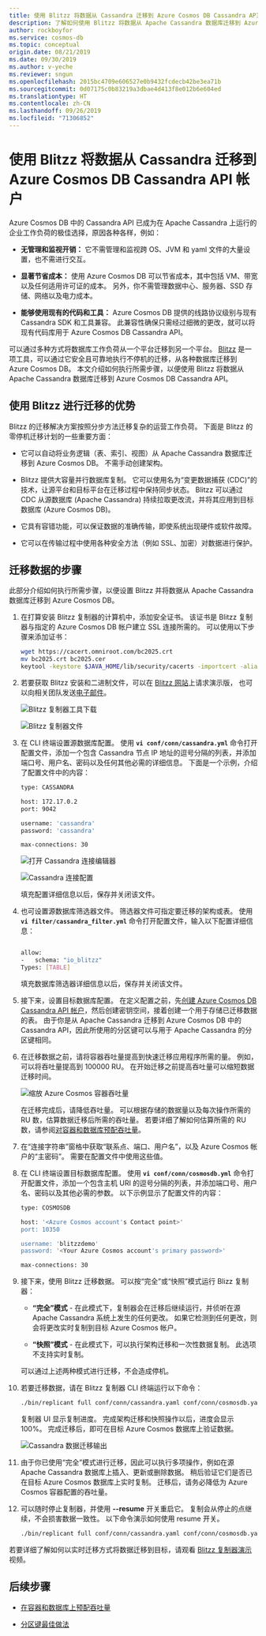 ```yaml
---
title: 使用 Blitzz 将数据从 Cassandra 迁移到 Azure Cosmos DB Cassandra API
description: 了解如何使用 Blitzz 将数据从 Apache Cassandra 数据库迁移到 Azure Cosmos DB Cassandra API。
author: rockboyfor
ms.service: cosmos-db
ms.topic: conceptual
origin.date: 08/21/2019
ms.date: 09/30/2019
ms.author: v-yeche
ms.reviewer: sngun
ms.openlocfilehash: 2015bc4709e606527e0b9432fcdecb42be3ea71b
ms.sourcegitcommit: 0d07175c0b83219a3dbae4d413f8e012b6e604ed
ms.translationtype: HT
ms.contentlocale: zh-CN
ms.lasthandoff: 09/26/2019
ms.locfileid: "71306852"
---
```

# <a name="migrate-data-from-cassandra-to-azure-cosmos-db-cassandra-api-account-using-blitzz"></a>使用 Blitzz 将数据从 Cassandra 迁移到 Azure Cosmos DB Cassandra API 帐户

Azure Cosmos DB 中的 Cassandra API 已成为在 Apache Cassandra 上运行的企业工作负荷的极佳选择，原因各种各样，例如： 

* **无管理和监视开销：** 它不需管理和监视跨 OS、JVM 和 yaml 文件的大量设置，也不需进行交互。

* **显著节省成本：** 使用 Azure Cosmos DB 可以节省成本，其中包括 VM、带宽以及任何适用许可证的成本。 另外，你不需管理数据中心、服务器、SSD 存储、网络以及电力成本。 

* **能够使用现有的代码和工具：** Azure Cosmos DB 提供的线路协议级别与现有 Cassandra SDK 和工具兼容。 此兼容性确保只需经过细微的更改，就可以将现有代码库用于 Azure Cosmos DB Cassandra API。

可以通过多种方式将数据库工作负荷从一个平台迁移到另一个平台。 [Blitzz](https://www.blitzz.io) 是一项工具，可以通过它安全且可靠地执行不停机的迁移，从各种数据库迁移到 Azure Cosmos DB。 本文介绍如何执行所需步骤，以便使用 Blitzz 将数据从 Apache Cassandra 数据库迁移到 Azure Cosmos DB Cassandra API。

## <a name="benefits-using-blitzz-for-migration"></a>使用 Blitzz 进行迁移的优势

Blitzz 的迁移解决方案按照分步方法迁移复杂的运营工作负荷。 下面是 Blitzz 的零停机迁移计划的一些重要方面：

* 它可以自动将业务逻辑（表、索引、视图）从 Apache Cassandra 数据库迁移到 Azure Cosmos DB。 不需手动创建架构。

* Blitzz 提供大容量并行数据库复制。 它可以使用名为“变更数据捕获 (CDC)”的技术，让源平台和目标平台在迁移过程中保持同步状态。 Blitzz 可以通过 CDC 从源数据库 (Apache Cassandra) 持续拉取更改流，并将其应用到目标数据库 (Azure Cosmos DB)。

* 它具有容错功能，可以保证数据的准确传输，即使系统出现硬件或软件故障。

* 它可以在传输过程中使用各种安全方法（例如 SSL、加密）对数据进行保护。

## <a name="steps-to-migrate-data"></a>迁移数据的步骤

此部分介绍如何执行所需步骤，以便设置 Blitzz 并将数据从 Apache Cassandra 数据库迁移到 Azure Cosmos DB。

1. 在打算安装 Blitzz 复制器的计算机中，添加安全证书。 该证书是 Blitzz 复制器与指定的 Azure Cosmos DB 帐户建立 SSL 连接所需的。 可以使用以下步骤来添加证书：

    ```bash
    wget https://cacert.omniroot.com/bc2025.crt
    mv bc2025.crt bc2025.cer
    keytool -keystore $JAVA_HOME/lib/security/cacerts -importcert -alias bc2025ca -file bc2025.cer
    ```

1. 若要获取 Blitzz 安装和二进制文件，可以在 [Blitzz 网站](https://www.blitzz.io)上请求演示版， 也可以向相关团队发送[电子邮件](mailto:success@blitzz.io)。

    ![Blitzz 复制器工具下载](./media/cassandra-migrate-cosmos-db-blitzz/blitzz-replicant-download.png)

    ![Blitzz 复制器文件](./media/cassandra-migrate-cosmos-db-blitzz/replicant-files.png)

1. 在 CLI 终端设置源数据库配置。 使用 **`vi conf/conn/cassandra.yml`** 命令打开配置文件，添加一个包含 Cassandra 节点 IP 地址的逗号分隔的列表，并添加端口号、用户名、密码以及任何其他必需的详细信息。 下面是一个示例，介绍了配置文件中的内容：

    ```bash
    type: CASSANDRA

    host: 172.17.0.2
    port: 9042

    username: 'cassandra'
    password: 'cassandra'

    max-connections: 30

    ```

    ![打开 Cassandra 连接编辑器](./media/cassandra-migrate-cosmos-db-blitzz/open-connection-editor-cassandra.png)

    ![Cassandra 连接配置](./media/cassandra-migrate-cosmos-db-blitzz/cassandra-connection-configuration.png)

    填充配置详细信息以后，保存并关闭该文件。

1. 也可设置源数据库筛选器文件。 筛选器文件可指定要迁移的架构或表。 使用 **`vi filter/cassandra_filter.yml`** 命令打开配置文件，输入以下配置详细信息：

    ```bash

    allow:
    -   schema: "io_blitzz"
    Types: [TABLE]
    ```

    填充数据库筛选器详细信息以后，保存并关闭该文件。

1. 接下来，设置目标数据库配置。 在定义配置之前，先[创建 Azure Cosmos DB Cassandra API 帐户](create-cassandra-dotnet.md#create-a-database-account)，然后创建密钥空间，接着创建一个用于存储已迁移数据的表。 由于你是从 Apache Cassandra 迁移到 Azure Cosmos DB 中的 Cassandra API，因此所使用的分区键可以与用于 Apache Cassandra 的分区键相同。

1. 在迁移数据之前，请将容器吞吐量提高到快速迁移应用程序所需的量。 例如，可以将吞吐量提高到 100000 RU。 在开始迁移之前提高吞吐量可以缩短数据迁移时间。

    ![缩放 Azure Cosmos 容器吞吐量](./media/cassandra-migrate-cosmos-db-blitzz/scale-throughput.png)

    在迁移完成后，请降低吞吐量。 可以根据存储的数据量以及每次操作所需的 RU 数，估算数据迁移后所需的吞吐量。 若要详细了解如何估算所需的 RU 数，请参阅[对容器和数据库预配吞吐量](set-throughput.md)。
    
    <!--Not Available on [Estimate RU/s using the Azure Cosmos DB capacity planner](estimate-ru-with-capacity-planner.md)-->

1. 在“连接字符串”窗格中获取“联系点、端口、用户名”，以及 Azure Cosmos 帐户的“主密码”。    需要在配置文件中使用这些值。

1. 在 CLI 终端设置目标数据库配置。 使用 **`vi conf/conn/cosmosdb.yml`** 命令打开配置文件，添加一个包含主机 URI 的逗号分隔的列表，并添加端口号、用户名、密码以及其他必需的参数。 以下示例显示了配置文件的内容：

    ```bash
    type: COSMOSDB

    host: '<Azure Cosmos account's Contact point>'
    port: 10350

    username: 'blitzzdemo'
    password: '<Your Azure Cosmos account's primary password>'

    max-connections: 30
    ```

1. 接下来，使用 Blitzz 迁移数据。 可以按“完全”或“快照”模式运行 Blizz 复制器：  

    * **“完全”模式** - 在此模式下，复制器会在迁移后继续运行，并侦听在源 Apache Cassandra 系统上发生的任何更改。 如果它检测到任何更改，则会将更改实时复制到目标 Azure Cosmos 帐户。

    * **“快照”模式** - 在此模式下，可以执行架构迁移和一次性数据复制。 此选项不支持实时复制。

    可以通过上述两种模式进行迁移，不会造成停机。 

1. 若要迁移数据，请在 Blitzz 复制器 CLI 终端运行以下命令：

    ```bash
    ./bin/replicant full conf/conn/cassandra.yaml conf/conn/cosmosdb.yaml --filter filter/cassandra_filter.yaml --replace-existing
    ```

    复制器 UI 显示复制进度。 完成架构迁移和快照操作以后，进度会显示 100%。 完成迁移后，即可在目标 Azure Cosmos 数据库上验证数据。

    ![Cassandra 数据迁移输出](./media/cassandra-migrate-cosmos-db-blitzz/cassandra-data-migration-output.png)

1. 由于你已使用“完全”模式进行迁移，因此可以执行多项操作，例如在源 Apache Cassandra 数据库上插入、更新或删除数据。 稍后验证它们是否已在目标 Azure Cosmos 数据库上实时复制。 迁移后，请务必降低为 Azure Cosmos 容器配置的吞吐量。

1. 可以随时停止复制器，并使用 **--resume** 开关重启它。 复制会从停止的点继续，不会损害数据一致性。 以下命令演示如何使用 resume 开关。

    ```bash
    ./bin/replicant full conf/conn/cassandra.yaml conf/conn/cosmosdb.yaml --filter filter/cassandra_filter.yaml --replace-existing --resume
    ```

若要详细了解如何以实时迁移方式将数据迁移到目标，请观看 [Blitzz 复制器演示](https://www.youtube.com/watch?v=fsUhF9LUZmM)视频。

## <a name="next-steps"></a>后续步骤

* [在容器和数据库上预配吞吐量](set-throughput.md) 
* [分区键最佳做法](partitioning-overview.md#choose-partitionkey)

    <!--Not Available on * [Estimate RU/s using the Azure Cosmos DB capacity planner](estimate-ru-with-capacity-planner.md) articles-->

<!-- Update_Description: new article about cassandra migrate cosmos db blitzz -->
<!--ms.date: 09/30/2019-->
